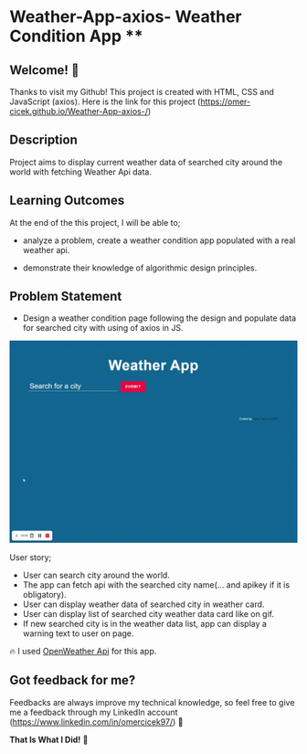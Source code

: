 # Weather-App-axios- Weather Condition App **

## Welcome! 👋

Thanks to visit my Github! This project is created with HTML, CSS and JavaScript (axios). Here is the link for this project (https://omer-cicek.github.io/Weather-App-axios-/)

## Description

Project aims to display current weather data of searched city around the world with fetching Weather Api data.

## Learning Outcomes

At the end of the this project, I will be able to;

- analyze a problem, create a weather condition app populated with a real weather api.

- demonstrate their knowledge of algorithmic design principles.

## Problem Statement

- Design a weather condition page following the design and populate data for searched city with using of axios in JS.

![Form](weather_app.gif)

User story; 

- User can search city around the world.
- The app can fetch api with the searched city name(... and apikey if it is obligatory).
- User can display weather data of searched city in weather card.
- User can display list of searched city weather data card like on gif.
- If new searched city is in the weather data list, app can display a warning text to user on page.

🔥 I used [OpenWeather Api](https://openweathermap.org/) for this app.

## Got feedback for me?

Feedbacks are always improve my technical knowledge, so feel free to give me a feedback through my LinkedIn account (https://www.linkedin.com/in/omercicek97/) 🙌

**That Is What I Did!** 🚀
